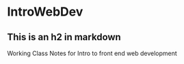 # IntroWebDev
## This is an h2 in markdown
Working Class Notes for Intro to front end web development
